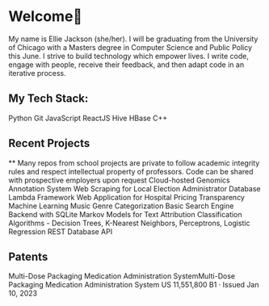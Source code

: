 # Welcome👋
My name is Ellie Jackson (she/her). I will be graduating from the University of Chicago with a Masters degree in Computer Science and Public Policy this June. I strive to build technology which empower lives. I write code, engage with people, receive their feedback, and then adapt code in an iterative process.

## My Tech Stack:
Python Git JavaScript ReactJS Hive HBase C++

## Recent Projects
** Many repos from school projects are private to follow academic integrity rules and respect intellectual property of professors. Code can be shared with prospective employers upon request
Cloud-hosted Genomics Annotation System
Web Scraping for Local Election Administrator Database
Lambda Framework Web Application for Hospital Pricing Transparency
Machine Learning Music Genre Categorization
Basic Search Engine Backend with SQLite
Markov Models for Text Attribution
Classification Algorithms - Decision Trees, K-Nearest Neighbors, Perceptrons, Logistic Regression
REST Database API

## Patents
Multi-Dose Packaging Medication Administration SystemMulti-Dose Packaging Medication Administration System
US 11,551,800 B1 · Issued Jan 10, 2023

